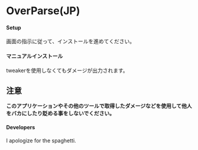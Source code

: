 # OverParse(JP)

#### Setup

画面の指示に従って、インストールを進めてください。

#### マニュアルインストール

tweakerを使用しなくてもダメージが出力されます。

## 注意

**このアプリケーションやその他のツールで取得したダメージなどを使用して他人をバカにしたり貶める事をしないでください。**

#### Developers

I apologize for the spaghetti.
